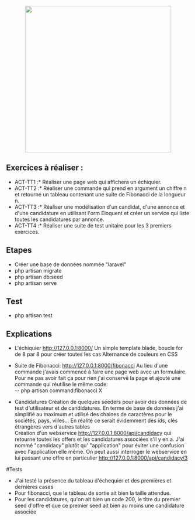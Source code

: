<p align="center"><a href="https://laravel.com" target="_blank"><img src="https://raw.githubusercontent.com/laravel/art/master/logo-lockup/5%20SVG/2%20CMYK/1%20Full%20Color/laravel-logolockup-cmyk-red.svg" width="400"></a></p>

## Exercices à réaliser :

- ACT-TT1 :* Réaliser une page web qui affichera un échiquier.
- ACT-TT2 :* Réaliser une commande qui prend en argument un chiffre n et retourne un tableau contenant une suite de
  Fibonacci de la longueur n.
- ACT-TT3 :* Réaliser une modélisation d'un candidat, d'une annonce et d'une candidature en utilisant l'orm Eloquent et
  créer un service qui liste toutes les candidatures par annonce.
- ACT-TT4 :* Réaliser une suite de test unitaire pour les 3 premiers exercices.

## Etapes

- Créer une base de données nommée "laravel"
- php artisan migrate
- php artisan db:seed
- php artisan serve

## Test

- php artisan test

## Explications

- L'échiquier
  http://127.0.0.1:8000/
  Un simple template blade, boucle for de 8 par 8 pour créer toutes les cas Alternance de couleurs en CSS

- Suite de Fibonacci:
  http://127.0.0.1:8000/fibonacci
  Au lieu d'une commande j'avais commencé à faire une page web avec un formulaire. Pour ne pas avoir fait ça pour rien
  j'ai conservé la page et ajouté une commande qui réutilise le même code:  
  -- php artisan command:fibonacci X

- Candidatures Création de quelques seeders pour avoir des données de test d'utilisateur et de candidatures. En terme de
  base de données j'ai simplifié au maximum et utilisé des chaines de caractères pour le sociétés, pays, villes... En
  réalité ce serait évidemment des ids, clés étrangères vers d'autres tables   
  Création d'un webservice http://127.0.0.1:8000/api/candidacy qui retourne toutes les offers et les candidatures associées s'il y en a.
  J'ai nommé "candidacy" plutôt qu' "application" pour éviter une confusion avec l'application elle même. On peut aussi
  interroger le webservice en lui passant une offre en particulier http://127.0.0.1:8000/api/candidacy/3
  
#Tests
 - J'ai testé la présence du tableau d'échequier et des premières et dernières cases
 - Pour fibonacci, que le tableau de sortie ait bien la taille attendue.
 - Pour les candidatures, qu'on ait bien un code 200, le titre du premier seed d'offre et que ce premier seed ait bien au moins une candidature associée

